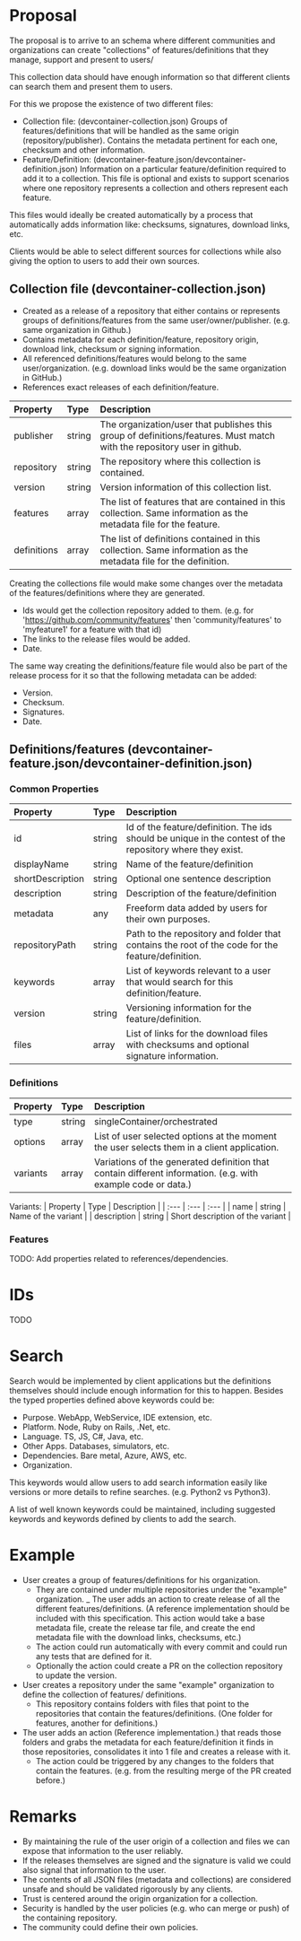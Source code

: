 # Proposal

The proposal is to arrive to an schema where different communities and organizations can create "collections" of features/definitions that they manage, support and present to users/

This collection data should have enough information so that different clients can search them and present them to users.

For this we propose the existence of two different files:
- Collection file: (devcontainer-collection.json) Groups of features/definitions that will be handled as the same origin (repository/publisher). Contains the metadata pertinent for each one, checksum and other information.
- Feature/Definition: (devcontainer-feature.json/devcontainer-definition.json) Information on a particular feature/definition required to add it to a collection. This file is optional and exists to support scenarios where one repository represents a collection and others represent each feature.

This files would ideally be created automatically by a process that automatically adds information like: checksums, signatures, download links, etc.

Clients would be able to select different sources for collections while also giving the option to users to add their own sources.

## Collection file (devcontainer-collection.json)

- Created as a release of a repository that either contains or represents groups of definitions/features from the same user/owner/publisher. (e.g. same organization in Github.)
- Contains metadata for each definition/feature, repository origin, download link, checksum or signing information.
- All referenced definitions/features would belong to the same user/organization. (e.g. download links would be the same organization in GitHub.)
- References exact releases of each definition/feature.

| Property | Type | Description |
| :--- | :--- | :--- |
| publisher | string | The organization/user that publishes this group of definitions/features. Must match with the repository user in github.|
| repository | string | The repository where this collection is contained.|
| version | string | Version information of this collection list.|
| features | array | The list of features that are contained in this collection. Same information as the metadata file for the feature.|
| definitions | array | The list of definitions contained in this collection. Same information as the metadata file for the definition.|

Creating the collections file would make some changes over the metadata of the features/definitions where they are generated.

- Ids would get the collection repository added to them. (e.g. for 'https://github.com/community/features' then 'community/features' to 'myfeature1' for a feature with that id)
- The links to the release files would be added.
- Date.

The same way creating the definitions/feature file would also be part of the release process for it so that the following metadata can be added:
- Version.
- Checksum.
- Signatures.
- Date.

## Definitions/features (devcontainer-feature.json/devcontainer-definition.json)

### Common Properties

| Property | Type | Description |
| :--- | :--- | :--- |
| id | string | Id of the feature/definition. The ids should be unique in the contest of the repository where they exist. |
| displayName | string | Name of the feature/definition |
| shortDescription | string | Optional one sentence description |
| description | string | Description of the feature/definition |
| metadata | any | Freeform data added by users for their own purposes. |
| repositoryPath | string | Path to the repository and folder that contains the root of the code for the feature/definition. |
| keywords | array | List of keywords relevant to a user that would search for this definition/feature. |
| version | string | Versioning information for the feature/definition. |
| files | array | List of links for the download files with checksums and optional signature information. |

### Definitions

| Property | Type | Description |
| :--- | :--- | :--- |
| type | string | singleContainer/orchestrated |
| options | array | List of user selected options at the moment the user selects them in a client application. |
| variants | array | Variations of the generated definition that contain different information. (e.g. with example code or data.) |

Variants:
| Property | Type | Description |
| :--- | :--- | :--- |
| name | string | Name of the variant |
| description | string | Short description of the variant |

### Features

TODO: Add properties related to references/dependencies.

# IDs

TODO

# Search

Search would be implemented by client applications but the definitions themselves should include enough information for this to happen. Besides the typed properties defined above keywords could be:

- Purpose. WebApp, WebService, IDE extension, etc.
- Platform. Node, Ruby on Rails, .Net, etc.
- Language. TS, JS, C#, Java, etc.
- Other Apps. Databases, simulators, etc.
- Dependencies. Bare metal, Azure, AWS, etc.
- Organization. 

This keywords would allow users to add search information easily like versions or more details to refine searches. (e.g. Python2 vs Python3).

A list of well known keywords could be maintained, including suggested keywords and keywords defined by clients to add the search.

# Example

- User creates a group of features/definitions for his organization.
  - They are contained under multiple repositories under the "example" organization.
_ The user adds an action to create release of all the different features/definitions. (A reference implementation should be included with this specification. This action would take a base metadata file, create the release tar file, and create the end metadata file with the download links, checksums, etc.)
  - The action could run automatically with every commit and could run any tests that are defined for it.
  - Optionally the action could create a PR on the collection repository to update the version.
- User creates a repository under the same "example" organization to define the collection of features/ definitions.
  - This repository contains folders with files that point to the repositories that contain the features/definitions. (One folder for features, another for definitions.)
- The user adds an action (Reference implementation.) that reads those folders and grabs the metadata for each feature/definition it finds in those repositories, consolidates it into 1 file and creates a release with it.
  - The action could be triggered by any changes to the folders that contain the features. (e.g. from the resulting merge of the PR created before.)

# Remarks

- By maintaining the rule of the user origin of a collection and files we can expose that information to the user reliably.
- If the releases themselves are signed and the signature is valid we could also signal that information to the user.
- The contents of all JSON files (metadata and collections) are considered unsafe and should be validated rigorously by any clients.
- Trust is centered around the origin organization for a collection.
- Security is handled by the user policies (e.g. who can merge or push) of the containing repository.
- The community could define their own policies.